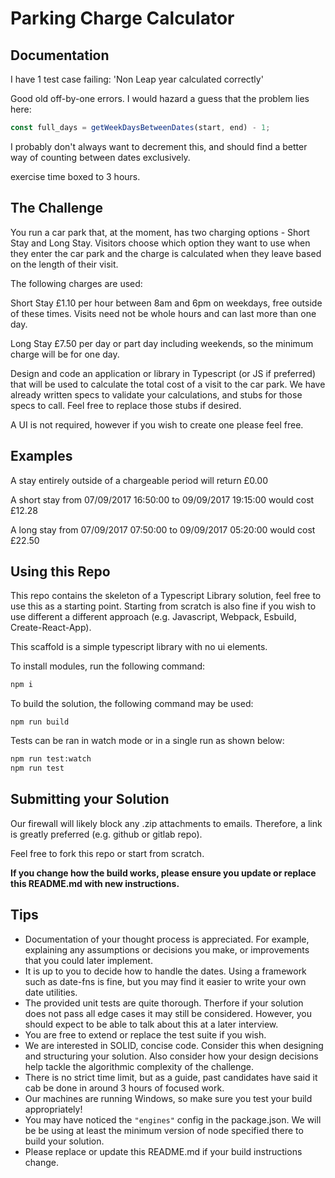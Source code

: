 # Parking Charge Calculator

## Documentation

I have 1 test case failing: 'Non Leap year calculated correctly'

Good old off-by-one errors. I would hazard a guess that the problem lies here:
```TypeScript
const full_days = getWeekDaysBetweenDates(start, end) - 1;
```

I probably don't always want to decrement this, and should find a better way of counting between dates exclusively.

exercise time boxed to 3 hours.

## The Challenge
You run a car park that, at the moment, has two charging options - Short Stay and Long Stay. Visitors choose which option they want to use when they enter the car park and the charge is calculated when they leave based on the length of their visit.

The following charges are used:

Short Stay
     £1.10 per hour between 8am and 6pm on weekdays, free outside of these times. Visits need not be whole hours and can last more than one day.

Long Stay
     £7.50 per day or part day including weekends, so the minimum charge will be for one day.

Design and code an application or library in Typescript (or JS if preferred) that will be used to calculate the total cost of a visit to the car park. We have already written specs to validate your calculations, and stubs for those specs to call. Feel free to replace those stubs if desired.

A UI is not required, however if you wish to create one please feel free.

## Examples 

A stay entirely outside of a chargeable period will return £0.00

A short stay from 07/09/2017 16:50:00 to 09/09/2017 19:15:00 would cost £12.28

A long stay from 07/09/2017 07:50:00 to 09/09/2017 05:20:00 would cost £22.50

## Using this Repo

This repo contains the skeleton of a Typescript Library solution, feel free to use this as a starting point. Starting from scratch is also fine if you wish to use different a different approach (e.g. Javascript, Webpack, Esbuild, Create-React-App).

This scaffold is a simple typescript library with no ui elements. 

To install modules, run the following command:

```bash
npm i
```

To build the solution, the following command may be used:
```
npm run build
```

Tests can be ran in watch mode or in a single run as shown below:
```bash
npm run test:watch
npm run test
```
## Submitting your Solution

Our firewall will likely block any .zip attachments to emails. Therefore, a link is greatly preferred (e.g. github or gitlab repo). 

Feel free to fork this repo or start from scratch.

**If you change how the build works, please ensure you update or replace this README.md with new instructions.**

## Tips

* Documentation of your thought process is appreciated. For example, explaining any assumptions or decisions you make, or improvements that you could later implement.
* It is up to you to decide how to handle the dates. Using a framework such as date-fns is fine, but you may find it easier to write your own date utilities.
* The provided unit tests are quite thorough. Therfore if your solution does not pass all edge cases it may still be considered. However, you should expect to be able to talk about this at a later interview.
* You are free to extend or replace the test suite if you wish.
* We are interested in SOLID, concise code. Consider this when designing and structuring your solution. Also consider how your design decisions help tackle the algorithmic complexity of the challenge. 
* There is no strict time limit, but as a guide, past candidates have said it cab be done in around 3 hours of focused work.
* Our machines are running Windows, so make sure you test your build appropriately!
* You may have noticed the `"engines"` config in the package.json. We will be be using at least the minimum version of node specified there to build your solution.
* Please replace or update this README.md if your build instructions change.


